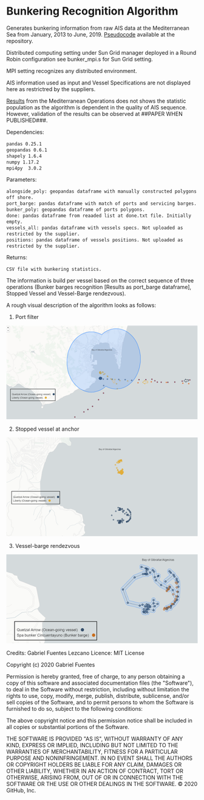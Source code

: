 # Bunkering Recognition Algorithm
Generates bunkering information from raw AIS data at the Mediterranean Sea from January, 2013 to June, 2019.
[Pseudocode](https://github.com/gabrielfuenmar/bunkering-recognition/blob/master/pseudo.pdf) available at the repository.

Distributed computing setting under Sun Grid manager deployed in a Round Robin configuration see bunker_mpi.s for Sun Grid setting.

MPI setting recognizes any distributed environment.

AIS information used as input and Vessel Specifications are not displayed here as restrictred by the suppliers.

[Results](https://github.com/gabrielfuenmar/bunkering-recognition/blob/master/bunkering_ops_mediterranean.csv) from the Mediterranean Operations does not shows the statistic population as the algorithm is dependent in the quality of AIS sequence. However, validation of the results can be observed at ##PAPER WHEN PUBLISHED###.

Dependencies:

    pandas 0.25.1
    geopandas 0.6.1
    shapely 1.6.4
    numpy 1.17.2
    mpi4py  3.0.2

Parameters:
        
    alongside_poly: geopandas dataframe with manually constructed polygons off shore.
    port_barge: pandas dataframe with match of ports and servicing barges.
    bunker_poly: geopandas dataframe of ports polygons.
    done: pandas dataframe from reaaded list at done.txt file. Initially empty.
    vessels_all: pandas dataframe with vessels specs. Not uploaded as restricted by the supplier.
    positions: pandas dataframe of vessels positions. Not uploaded as restricted by the supplier.

Returns:
    
    CSV file with bunkering statistics.

The information is build per vessel based on the correct sequence of three operations (Bunker barges recognition [Results as port_barge dataframe], Stopped Vessel and Vessel-Barge rendezvous).

A rough visual description of the algorithm looks as follows:
1. Port filter

![alt text](https://github.com/gabrielfuenmar/bunkering-recognition/blob/master/1_port_filter.png?raw=true)

2. Stopped vessel at anchor 

![alt text](https://github.com/gabrielfuenmar/bunkering-recognition/blob/master/2_anchoring_detection.png?raw=true)

3. Vessel-barge rendezvous

![alt text](https://github.com/gabrielfuenmar/bunkering-recognition/blob/master/3_vessel_barge_rendezvous.png?raw=true)


Credits: Gabriel Fuentes Lezcano
Licence: MIT License

Copyright (c) 2020 Gabriel Fuentes

Permission is hereby granted, free of charge, to any person obtaining a copy of this software and associated documentation files (the "Software"), to deal in the Software without restriction, including without limitation the rights to use, copy, modify, merge, publish, distribute, sublicense, and/or sell copies of the Software, and to permit persons to whom the Software is furnished to do so, subject to the following conditions:

The above copyright notice and this permission notice shall be included in all copies or substantial portions of the Software.

THE SOFTWARE IS PROVIDED "AS IS", WITHOUT WARRANTY OF ANY KIND, EXPRESS OR IMPLIED, INCLUDING BUT NOT LIMITED TO THE WARRANTIES OF MERCHANTABILITY, FITNESS FOR A PARTICULAR PURPOSE AND NONINFRINGEMENT. IN NO EVENT SHALL THE AUTHORS OR COPYRIGHT HOLDERS BE LIABLE FOR ANY CLAIM, DAMAGES OR OTHER LIABILITY, WHETHER IN AN ACTION OF CONTRACT, TORT OR OTHERWISE, ARISING FROM, OUT OF OR IN CONNECTION WITH THE SOFTWARE OR THE USE OR OTHER DEALINGS IN THE SOFTWARE. © 2020 GitHub, Inc.

    
    
    
